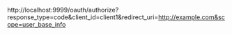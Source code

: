 http://localhost:9999/oauth/authorize?response_type=code&client_id=client1&redirect_uri=http://example.com&scope=user_base_info